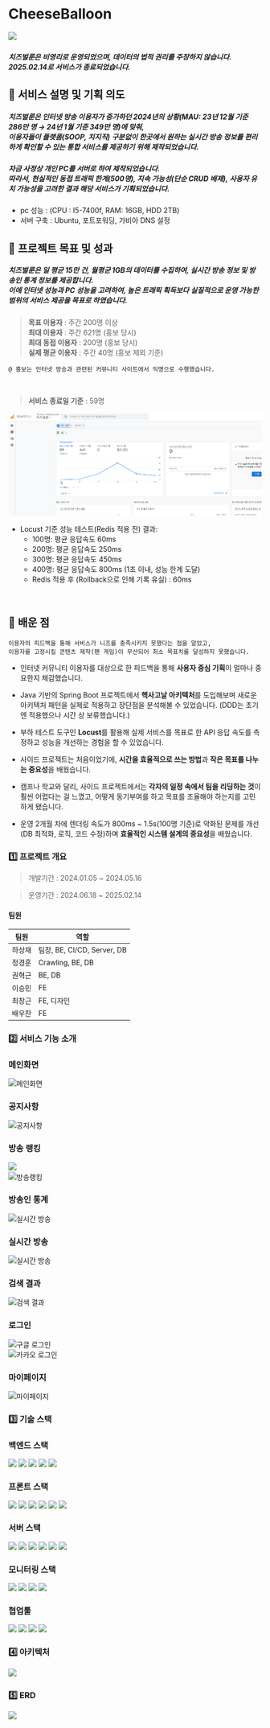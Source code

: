 # CheeseBalloon

<img src='./asset/cheeseballoon.gif'>

##### 치즈벌룬은 비영리로 운영되었으며, 데이터의 법적 권리를 주장하지 않습니다. <br/>2025.02.14로 서비스가 종료되었습니다.

## 📝 서비스 설명 및 기획 의도

##### 치즈벌룬은 인터넷 방송 이용자가 증가하던 2024년의 상황(MAU: 23년 12월 기준 286만 명 → 24년 1월 기준 349만 명)에 맞춰,<br/>이용자들이 플랫폼(SOOP, 치지직) 구분없이 한곳에서 원하는 실시간 방송 정보를 편리하게 확인할 수 있는 **통합 서비스를 제공하기 위해** 제작되었습니다.

##### 자금 사정상 개인 PC를 서버로 하여 제작되었습니다.<br/>따라서, 현실적인 동접 트래픽 한계(500명), 지속 가능성(단순 CRUD 배제), 사용자 유치 가능성을 고려한 결과 해당 서비스가 기획되었습니다.

- pc 성능 : (CPU : I5-7400f, RAM: 16GB, HDD 2TB)
- 서버 구축 : Ubuntu, 포트포워딩, 가비아 DNS 설정

## 🎯 프로젝트 목표 및 성과

##### 치즈벌룬은 일 평균 15만 건, 월평균 1GB의 데이터를 수집하여, 실시간 방송 정보 및 방송인 통계 정보를 제공합니다.<br/> 이에 인터넷 성능과 PC 성능을 고려하여, 높은 트래픽 획득보다 실질적으로 운영 가능한 범위의 서비스 제공을 목표로 하였습니다.

> **목표 이용자** : 주간 200명 이상 <br/>
> **최대 이용자** : 주간 621명 (홍보 당시) <br/>
> **최대 동접 이용자** : 200명 (홍보 당시) <br/>
> **실제 평균 이용자** : 주간 40명 (홍보 제외 기준) <br/>
```
@ 홍보는 인터넷 방송과 관련된 커뮤니티 사이트에서 익명으로 수행했습니다.
```
<br/>

> **서비스 종료일 기준** : 59명<br/>

<img src='./asset/02_15_viwer.png'><br/>

- Locust 기준 성능 테스트(Redis 적용 전) 결과:
  - 100명: 평균 응답속도 60ms
  - 200명: 평균 응답속도 250ms
  - 300명: 평균 응답속도 450ms
  - 400명: 평균 응답속도 800ms (1초 이내, 성능 한계 도달)
  - Redis 적용 후 (Rollback으로 인해 기록 유실) : 60ms

<br/>

## 🧩 배운 점

```
이용자의 피드백을 통해 서비스가 니즈를 충족시키지 못했다는 점을 알았고,
이용자를 고정시킬 콘텐츠 제작(팬 게임)이 무산되어 최소 목표치를 달성하지 못했습니다.
```

- 인터넷 커뮤니티 이용자를 대상으로 한 피드백을 통해 **사용자 중심 기획**이 얼마나 중요한지 체감했습니다.

- Java 기반의 Spring Boot 프로젝트에서 **헥사고날 아키텍처**를 도입해보며 새로운 아키텍처 패턴을 실제로 적용하고 장단점을 분석해볼 수 있었습니다. (DDD는 초기엔 적용했으나 시간 상 보류했습니다.)

- 부하 테스트 도구인 **Locust**를 활용해 실제 서비스를 목표로 한 API 응답 속도를 측정하고 성능을 개선하는 경험을 할 수 있었습니다.

- 사이드 프로젝트는 처음이었기에, **시간을 효율적으로 쓰는 방법**과 **작은 목표를 나누는 중요성**을 배웠습니다.

- 캠프나 학교와 달리, 사이드 프로젝트에서는 **각자의 일정 속에서 팀을 리딩하는 것**이 훨씬 어렵다는 걸 느꼈고, 어떻게 동기부여를 하고 목표를 조율해야 하는지를 고민하게 됐습니다.

- 운영 2개월 차에 렌더링 속도가 800ms ~ 1.5s(100명 기준)로 악화된 문제를 개선(DB 최적화, 로직, 코드 수정)하며 **효율적인 시스템 설계의 중요성**을 배웠습니다.


### 1️⃣ 프로젝트 개요

> 개발기간 : 2024.01.05 ~ 2024.05.16

> 운영기간 : 2024.06.18 ~ 2025.02.14


#### 팀원

| 팀원 | 역할 |
| --- | --- |
| 하상재 | 팀장, BE, CI/CD, Server, DB |
| 정경훈 | Crawling, BE, DB |
| 권혁근 | BE, DB |
| 이승민 | FE |
| 최창근 | FE, 디자인 |
| 배우찬 | FE |



### 2️⃣ 서비스 기능 소개

### 메인화면
<img src="./asset/gif_main2.gif" alt="메인화면">

### 공지사항
<img src="./asset/gif_notice.gif" alt="공지사항">

### 방송 랭킹
<img src="./asset/gif_ranking1.gif"><br/><img src="./asset/gif_ranking2.gif" alt="방송랭킹">

### 방송인 통계
<img src="./asset/gif_detail1.gif" alt="실시간 방송">

### 실시간 방송
<img src="./asset/gif_live.gif" alt="실시간 방송">

### 검색 결과
<img src="./asset/gif_search.gif" alt="검색 결과">

### 로그인
<img src="./asset/gif_google_login.gif" alt="구글 로그인"><br/><img src="./asset/gif_kakao_login.gif" alt="카카오 로그인">

### 마이페이지
<img src="./asset/gif_mypage.gif" alt="마이페이지">


### 3️⃣ 기술 스택

### 백엔드 스택
<img src="https://img.shields.io/badge/java-007396?style=for-the-badge&logo=java&logoColor=white"> <img src="https://img.shields.io/badge/gradle-02303A?style=for-the-badge&logo=gradle&logoColor=white"> <img src="https://img.shields.io/badge/springboot-6DB33F?style=for-the-badge&logo=springboot&logoColor=white"> <img src="https://img.shields.io/badge/python-3776AB?style=for-the-badge&logo=python&logoColor=white"> <img src="https://img.shields.io/badge/nestjs-E0234E?style=for-the-badge&logo=nestjs&logoColor=white">

### 프론트 스택
<img src="https://img.shields.io/badge/html5-E34F26?style=for-the-badge&logo=html5&logoColor=white"> <img src="https://img.shields.io/badge/css-1572B6?style=for-the-badge&logo=css3&logoColor=white"> <img src="https://img.shields.io/badge/javascript-F7DF1E?style=for-the-badge&logo=javascript&logoColor=black"> <img src="https://img.shields.io/badge/typescript-3178C6?style=for-the-badge&logo=typescript&logoColor=black"> <img src="https://img.shields.io/badge/node.js-339933?style=for-the-badge&logo=Node.js&logoColor=white"> <img src="https://img.shields.io/badge/next.js-61DAFB?style=for-the-badge&logo=nextdotjs&logoColor=white">

### 서버 스택
<img src="https://img.shields.io/badge/ubuntu-E95420?style=for-the-badge&logo=ubuntu&logoColor=white"> <img src="https://img.shields.io/badge/nginx-009639?style=for-the-badge&logo=nginx&logoColor=white"> <img src="https://img.shields.io/badge/jenkins-D24939?style=for-the-badge&logo=jenkins&logoColor=white"> <img src="https://img.shields.io/badge/minio-C72E49?style=for-the-badge&logo=minio&logoColor=white"> <img src="https://img.shields.io/badge/mariadb-003545?style=for-the-badge&logo=mariadb&logoColor=white"> <img src="https://img.shields.io/badge/redis-FF4438?style=for-the-badge&logo=redis&logoColor=white">

### 모니터링 스택
<img src="https://img.shields.io/badge/elasticsearch-005571?style=for-the-badge&logo=elasticsearch&logoColor=white"> <img src="https://img.shields.io/badge/logstash-005571?style=for-the-badge&logo=logstash&logoColor=white"> <img src="https://img.shields.io/badge/kibana-005571?style=for-the-badge&logo=kibana&logoColor=white"> <img src="https://img.shields.io/badge/googleanalytics-E37400?style=for-the-badge&logo=googleanalytics&logoColor=white">

### 협업툴

<img src="https://img.shields.io/badge/confluence-0052CC?style=for-the-badge&logo=confluence&logoColor=white"> <img src="https://img.shields.io/badge/jira-0052CC?style=for-the-badge&logo=jira&logoColor=white"> <img src="https://img.shields.io/badge/git-F05032?style=for-the-badge&logo=git&logoColor=white"> <img src="https://img.shields.io/badge/github-181717?style=for-the-badge&logo=github&logoColor=white">

### 4️⃣ 아키텍처
<img src="./asset/architecture.png">

### 5️⃣ ERD
<img src="./asset/ERD.png">